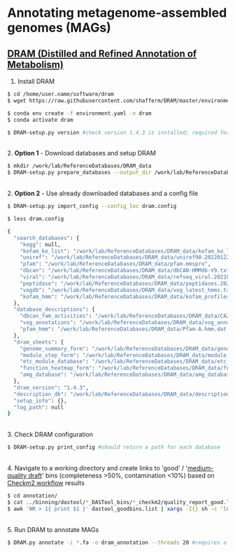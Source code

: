 # Annotating metagenome-assembled genomes (MAGs)

## [DRAM (Distilled and Refined Annotation of Metabolism)](https://github.com/WrightonLabCSU/DRAM)

1. Install DRAM

```bash
$ cd /home/user.name/software/dram
$ wget https://raw.githubusercontent.com/shafferm/DRAM/master/environment.yaml

$ conda env create -f environment.yaml -n dram
$ conda activate dram

$ DRAM-setup.py version #check version 1.4.3 is installed; required for 2. Option 2 step below
```

\
2. **Option 1** - Download databases and setup DRAM

```bash
$ mkdir /work/lab/ReferenceDatabases/DRAM_data
$ DRAM-setup.py prepare_databases --output_dir /work/lab/ReferenceDatabases/DRAM_data #use --kegg_loc kegg.pep if you have access to KEGG
```

\
2. **Option 2** - Use already downloaded databases and a config file

```bash
$ DRAM-setup.py import_config --config_loc dram.config

$ less dram.config

{
  "search_databases": {
    "kegg": null,
    "kofam_ko_list": "/work/lab/ReferenceDatabases/DRAM_data/kofam_ko_list.tsv",
    "uniref": "/work/lab/ReferenceDatabases/DRAM_data/uniref90.20220122.mmsdb",
    "pfam": "/work/lab/ReferenceDatabases/DRAM_data/pfam.mmspro",
    "dbcan": "/work/lab/ReferenceDatabases/DRAM_data/dbCAN-HMMdb-V9.txt",
    "viral": "/work/lab/ReferenceDatabases/DRAM_data/refseq_viral.20220122.mmsdb",
    "peptidase": "/work/lab/ReferenceDatabases/DRAM_data/peptidases.20220122.mmsdb",
    "vogdb": "/work/lab/ReferenceDatabases/DRAM_data/vog_latest_hmms.txt",
    "kofam_hmm": "/work/lab/ReferenceDatabases/DRAM_data/kofam_profiles.hmm"
  },
  "database_descriptions": {
    "dbcan_fam_activities": "/work/lab/ReferenceDatabases/DRAM_data/CAZyDB.07302020.fam-activities.txt",
    "vog_annotations": "/work/lab/ReferenceDatabases/DRAM_data/vog_annotations_latest.tsv.gz",
    "pfam_hmm": "/work/lab/ReferenceDatabases/DRAM_data/Pfam-A.hmm.dat.gz"
  },
  "dram_sheets": {
    "genome_summary_form": "/work/lab/ReferenceDatabases/DRAM_data/genome_summary_form.20220122.tsv",
    "module_step_form": "/work/lab/ReferenceDatabases/DRAM_data/module_step_form.20220122.tsv",
    "etc_module_database": "/work/lab/ReferenceDatabases/DRAM_data/etc_mdoule_database.20220122.tsv",
    "function_heatmap_form": "/work/lab/ReferenceDatabases/DRAM_data/function_heatmap_form.20220122.tsv",
    "amg_database": "/work/lab/ReferenceDatabases/DRAM_data/amg_database.20220122.tsv"
  },
  "dram_version": "1.4.3",
  "description_db": "/work/lab/ReferenceDatabases/DRAM_data/description_db.sqlite",
  "setup_info": {},
  "log_path": null
}
```

\
3. Check DRAM configuration

```bash
$ DRAM-setup.py print_config #should return a path for each database
```

\
4. Navigate to a working directory and create links to 'good' / '[medium-quality draft](https://www.nature.com/articles/nbt.3893)' bins (completeness >50%, contamination <10%) based on [Checkm2 workflow](https://github.com/dgittins/Metagenomics/edit/main/binning/assessCheckM2.md) results

```bash
$ cd annotation/
$ cat ../binning/dastool/*_DASTool_bins/*_checkm2/quality_report_good.list > dastool_goodbins.list #concatenate the lists of good bins
$ awk 'NR > 1{ print $1 }' dastool_goodbins.list | xargs -I{} sh -c 'ln -s ../binning/dastool/*/{}' . #create a sym link to good bins. NB add 'sh -c' to make xargs respect wildcards in searches, otherwise sym link path is literal

```

\
5. Run DRAM to annotate MAGs

```bash
$ DRAM.py annotate -i *.fa -o dram_annotation --threads 20 #requires a lot of memory, ~500 GB
```
